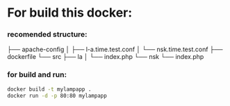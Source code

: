 # For build this docker:
### recomended structure:
├── apache-config
│   ├── l-a.time.test.conf
│   └── nsk.time.test.conf
├── dockerfile
└── src
    ├── la
    │   └── index.php
    └── nsk
        └── index.php



### for build and run:
```bash
docker build -t mylampapp .
docker run -d -p 80:80 mylampapp
```